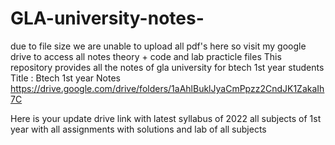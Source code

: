 # GLA-university-notes-

due to file size we are unable to upload all pdf's here so visit my google drive to access all notes theory + code and lab practicle files 
This repository provides all the notes of gla university for  btech 1st year students
Title : Btech 1st year Notes
https://drive.google.com/drive/folders/1aAhlBuklJyaCmPpzz2CndJK1ZakaIh7C

Here is your update drive  link with latest syllabus of 2022 all subjects of 1st year with all assignments with  solutions and lab of all subjects
